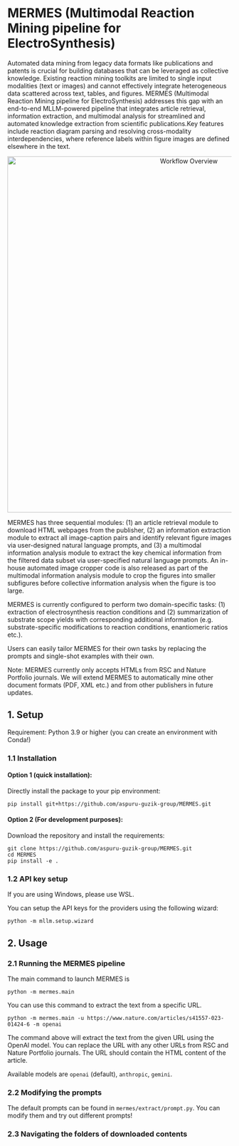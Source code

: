 # MERMES (Multimodal Reaction Mining pipeline for ElectroSynthesis)

Automated data mining from legacy data formats like publications and patents is crucial for building databases that can be leveraged as collective knowledge. Existing reaction mining toolkits are limited to single input modalities (text or images) and cannot effectively integrate heterogeneous data scattered across text, tables, and figures. MERMES (Multimodal Reaction Mining pipeline for ElectroSynthesis) addresses this gap with an end-to-end MLLM-powered pipeline that integrates article retrieval, information extraction, and multimodal analysis for streamlined and automated knowledge extraction from scientific publications.Key features include reaction diagram parsing and resolving cross-modality interdependencies, where reference labels within figure images are defined elsewhere in the text. 

<p align="center">
  <img src="https://github.com/aspuru-guzik-group/MERMES/assets/84304673/a75ed0cb-558c-4605-a9a8-d67cb7cf366e" alt="Workflow Overview" width="800"/>
</p>

MERMES has three sequential modules: (1) an article retrieval module to download HTML webpages from the publisher, (2) an information extraction module to extract all image-caption pairs and identify relevant figure images via user-designed natural language prompts, and (3) a multimodal information analysis module to extract the key chemical information from the filtered data subset via user-specified natural language prompts. An in-house automated image cropper code is also released as part of the multimodal information analysis module to crop the figures into smaller subfigures before collective information analysis when the figure is too large. 

MERMES is currently configured to perform two domain-specific tasks: (1) extraction of electrosynthesis reaction conditions and (2) summarization of substrate scope yields with corresponding additional information (e.g. substrate-specific modifications to reaction conditions, enantiomeric ratios etc.). 

Users can easily tailor MERMES for their own tasks by replacing the prompts and single-shot examples with their own. 

Note:  MERMES currently only accepts HTMLs from RSC and Nature Portfolio journals. We will extend MERMES to automatically mine other document formats (PDF, XML etc.) and from other publishers in future updates. 

## 1. Setup

Requirement: Python 3.9 or higher (you can create an environment with Conda!)

### 1.1 Installation 
#### Option 1 (quick installation):
Directly install the package to your pip environment:
```shell
pip install git+https://github.com/aspuru-guzik-group/MERMES.git
```

#### Option 2 (For development purposes):
Download the repository and install the requirements:
```shell
git clone https://github.com/aspuru-guzik-group/MERMES.git
cd MERMES
pip install -e .
```

### 1.2 API key setup

If you are using Windows, please use WSL.

You can setup the API keys for the providers using the following wizard:
```shell
python -m mllm.setup.wizard
```
## 2. Usage

### 2.1 Running the MERMES pipeline 

The main command to launch MERMES is 
```shell
python -m mermes.main
```

You can use this command to extract the text from a specific URL.
```shell
python -m mermes.main -u https://www.nature.com/articles/s41557-023-01424-6 -m openai
```
The command above will extract the text from the given URL using the OpenAI model. You can replace the URL with any other URLs from RSC and Nature Portfolio journals. The URL should contain the HTML content of the article.

Available models are `openai` (default), `anthropic`, `gemini`.

### 2.2 Modifying the prompts

The default prompts can be found in `mermes/extract/prompt.py`. You can modify them and try out different prompts!

### 2.3 Navigating the folders of downloaded contents
